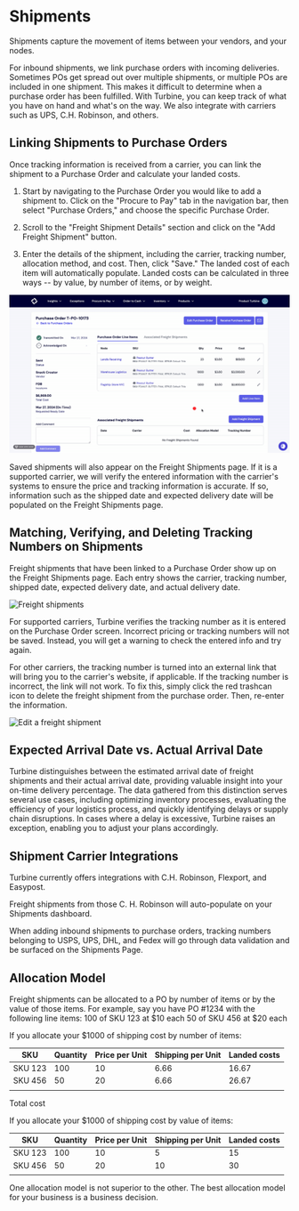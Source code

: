 # Shipments
Shipments capture the movement of items between your vendors, and your nodes.

For inbound shipments, we link purchase orders with incoming deliveries. Sometimes POs get spread out over multiple shipments, or multiple POs are included in one shipment. This makes it difficult to determine when a purchase order has been fulfilled. With Turbine, you can keep track of what you have on hand and what's on the way. We also integrate with carriers such as UPS, C.H. Robinson, and others.

## Linking Shipments to Purchase Orders

Once tracking information is received from a carrier, you can link the shipment to a Purchase Order and calculate your landed costs.

1. Start by navigating to the Purchase Order you would like to add a shipment to. Click on the "Procure to Pay" tab in the navigation bar, then select "Purchase Orders," and choose the specific Purchase Order.

2. Scroll to the "Freight Shipment Details" section and click on the "Add Freight Shipment" button.

3. Enter the details of the shipment, including the carrier, tracking number, allocation method, and cost. Then, click "Save." The landed cost of each item will automatically populate. Landed costs can be calculated in three ways -- by value, by number of items, or by weight.

![Adding a freight shipment](../../static/img/po_freight_costs.gif)

Saved shipments will also appear on the Freight Shipments page. If it is a supported carrier, we will verify the entered information with the carrier's systems to ensure the price and tracking information is accurate. If so, information such as the shipped date and expected delivery date will be populated on the Freight Shipments page.

## Matching, Verifying, and Deleting Tracking Numbers on Shipments

Freight shipments that have been linked to a Purchase Order show up on the Freight Shipments page. Each entry shows the carrier, tracking number, shipped date, expected delivery date, and actual delivery date. 

![Freight shipments](../../static/img/freight_shipments.png)

For supported carriers, Turbine verifies the tracking number as it is entered on the Purchase Order screen. Incorrect pricing or tracking numbers will not be saved. Instead, you will get a warning to check the entered info and try again.

For other carriers, the tracking number is turned into an external link that will bring you to the carrier's website, if applicable. If the tracking number is incorrect, the link will not work. To fix this, simply click the red trashcan icon to delete the freight shipment from the purchase order. Then, re-enter the information.

![Edit a freight shipment](../../static/img/delete_freight_shipments.png)

## Expected Arrival Date vs. Actual Arrival Date
Turbine distinguishes between the estimated arrival date of freight shipments and their actual arrival date, providing valuable insight into your on-time delivery percentage. The data gathered from this distinction serves several use cases, including optimizing inventory processes, evaluating the efficiency of your logistics process, and quickly identifying delays or supply chain disruptions. In cases where a delay is excessive, Turbine raises an exception, enabling you to adjust your plans accordingly. 

## Shipment Carrier Integrations
Turbine currently offers integrations with C.H. Robinson, Flexport, and Easypost. 

Freight shipments from those C. H. Robinson will auto-populate on your Shipments dashboard. 

When adding inbound shipments to purchase orders, tracking numbers 
belonging to USPS, UPS, DHL, and Fedex will go through data validation and be surfaced on the Shipments Page.

## Allocation Model

Freight shipments can be allocated to a PO by number of items or by the value of those items. 
For example, say you have PO #1234 with the following line items:
100 of SKU 123 at $10 each
50 of SKU 456 at $20 each

If you allocate your $1000 of shipping cost by number of items:

| SKU     | Quantity | Price per Unit | Shipping per Unit | Landed costs |
|---------|----------|----------------|----------|--------------|
| SKU 123 | 100      | 10             | 6.66     |  16.67       |
| SKU 456 | 50       | 20             | 6.66     |  26.67       |
|         |          |                |          |              |

Total cost 

If you allocate your $1000 of shipping cost by value of items:

| SKU     | Quantity | Price per Unit | Shipping per Unit | Landed costs |
|---------|----------|----------------|----------|--------------|
| SKU 123 | 100      | 10             | 5        |  15          |
| SKU 456 | 50       | 20             | 10       |  30          |
|         |          |                |          |              |


One allocation model is not superior to the other. The best allocation model for your business is a business decision. 
